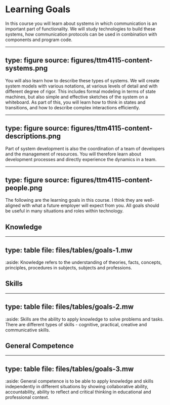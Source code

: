 # Learning Goals


In this course you will learn about systems in which communication is an important part of functionality. We will study technologies to build these systems, how communication protocols can be used in combination with components and program code. 

---
type: figure
source: figures/ttm4115-content-systems.png
---

You will also learn how to describe these types of systems. We will create system models with various notations, at various levels of detail and with different degree of rigor. This includes formal modeling in terms of state machines, but also simple and effective sketches of the system on a whiteboard. As part of this, you will learn how to think in states and transitions, and how to describe complex interactions efficiently.

---
type: figure
source: figures/ttm4115-content-descriptions.png
---

Part of system development is also the coordination of a team of developers and the management of resources. You will therefore learn about development processes and directly experience the dynamics in a team.

---
type: figure
source: figures/ttm4115-content-people.png
---




The following are the learning goals in this course. I think they are well-aligned with what a future employer will expect from you. All goals should be useful in many situations and roles within technology.

## Knowledge


---
type: table
file: files/tables/goals-1.mw
---


:aside: Knowledge refers to the understanding of theories, facts, concepts, principles, procedures in subjects, subjects and professions.




## Skills


---
type: table
file: files/tables/goals-2.mw
---


:aside: Skills are the ability to apply knowledge to solve problems and tasks. There are different types of skills - cognitive, practical, creative and communicative skills.



## General Competence


---
type: table
file: files/tables/goals-3.mw
---


:aside: General competence is to be able to apply knowledge and skills independently in different situations by showing collaborative ability, accountability, ability to reflect and critical thinking in educational and professional context.
